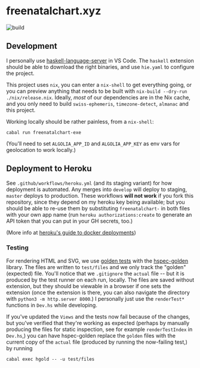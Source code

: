 # freenatalchart.xyz

![build](https://github.com/lfborjas/freenatalchart.xyz/workflows/Build%20and%20Test/badge.svg)


## Development

I personally use [haskell-language-server](https://github.com/haskell/haskell-language-server) in VS Code. The `haskell` extension should
be able to download the right binaries, and use `hie.yaml` to configure the project. 

This project uses `nix`, you can enter a `nix-shell` to get everything going, or you can preview anything that needs to be built
with `nix-build --dry-run ./nix/release.nix`. Ideally, _most_ of our dependencies are in the Nix cache, and you only need to build
`swiss-ephemeris`, `timezone-detect`, `almanac` and this project.

Working locally should be rather painless, from a `nix-shell`:

    cabal run freenatalchart-exe

(You'll need to set `ALGOLIA_APP_ID` and `ALGOLIA_APP_KEY` as env vars for geolocation to work locally.)

## Deployment to Heroku

See `.github/workflows/heroku.yml` (and its staging variant) for how deployment is automated. Any merges into `develop` will deploy to staging,
`master` deploys to production. These workflows **will not work** if you fork this repository, since they depend on my heroku key being available;
but you should be able to re-use them by substituting `freenatalchart-` in both files with your own app name (run `heroku authorizations:create`
to generate an API token that you can put in your GH secrets, too.)

(More info at [heroku's guide to docker deployments](https://devcenter.heroku.com/articles/container-registry-and-runtime))

### Testing

For rendering HTML and SVG, we use [golden tests](https://ro-che.info/articles/2017-12-04-golden-tests) with the [hspec-golden](https://github.com/stackbuilders/hspec-golden) library. The files are written to `test/files` and we only track the "golden" (expected) file. You'll notice that we `.gitignore` the `actual` file -- but it is produced by the test runner on each run, locally. The files are saved without extension, but they should be viewable in a browser if one sets the extension (once the extension is there, you can also navigate the directory with `python3 -m http.server 8000`.) I personally just use the `renderTest*` functions in `Dev.hs` while developing.

If you've updated the `Views` and the tests now fail because of the changes, but you've verified that they're working as expected (perhaps by manually producing the files for static inspection, see for example `renderTestIndex` in `Dev.hs`,) you can have hspec-golden replace
the `golden` files with the current copy of the `actual` file (produced by running the now-failing test,) by running

    cabal exec hgold -- -u test/files    
